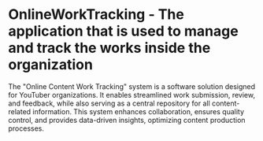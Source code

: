 # OnlineWorkTracking - The application that is used to manage and track the works inside the organization
The "Online Content Work Tracking" system is a software solution designed for YouTuber organizations. It enables streamlined work submission, review, and feedback, while also serving as a central repository for all content-related information. This system enhances collaboration, ensures quality control, and provides data-driven insights, optimizing content production processes.
